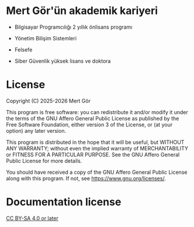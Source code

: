 # Mert Gör'ün akademik kariyeri

* Bilgisayar Programcılığı 2 yıllık önlisans programı 

* Yönetim Bilişim Sistemleri

* Felsefe 

* Siber Güvenlik yüksek lisans ve doktora

# License

Copyright (C) 2025-2026 Mert Gör

This program is free software: you can redistribute it and/or modify
it under the terms of the GNU Affero General Public License as published
by the Free Software Foundation, either version 3 of the License, or
(at your option) any later version.

This program is distributed in the hope that it will be useful,
but WITHOUT ANY WARRANTY; without even the implied warranty of
MERCHANTABILITY or FITNESS FOR A PARTICULAR PURPOSE.  See the
GNU Affero General Public License for more details.

You should have received a copy of the GNU Affero General Public License
along with this program.  If not, see <https://www.gnu.org/licenses/>.

# Documentation license

[CC BY-SA 4.0 or later](by-sa.markdown)
